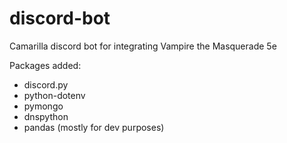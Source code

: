 # discord-bot
Camarilla discord bot for integrating Vampire the Masquerade 5e

Packages added:
* discord.py
* python-dotenv
* pymongo
* dnspython
* pandas (mostly for dev purposes)
 